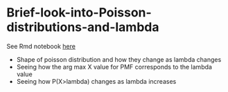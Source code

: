 # Brief-look-into-Poisson-distributions-and-lambda

See Rmd notebook [here](https://rpubs.com/jojorabbit1/1195564)

* Shape of poisson distribution and how they change as lambda changes
* Seeing how the arg max X value for PMF corresponds to the lambda value
* Seeing how P(X>lambda) changes as lambda increases
